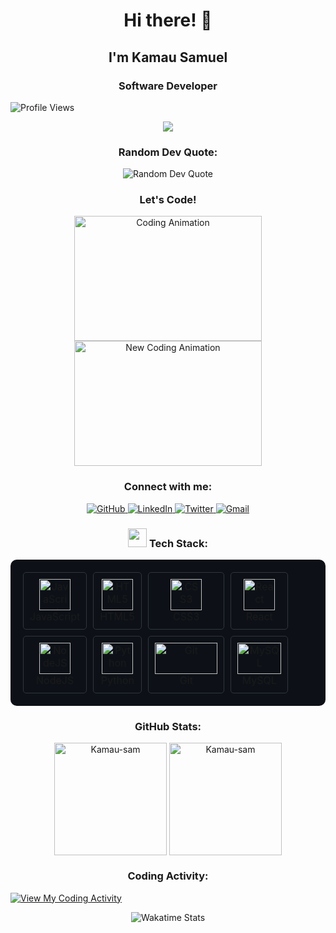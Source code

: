 <h1 align="center">Hi there! 👋</h1>
<h2 align="center">I'm Kamau Samuel</h2>
<h3 align="center">Software Developer</h3>

<p align="left">
  <img src="https://komarev.com/ghpvc/?username=Kamau-sam&color=00b3ff&style=flat-square&label=Profile+Views" alt="Profile Views" />
</p>

<p align="center">
  <a href="https://github.com/Kamau-sam?tab=repositories">
    <img src="https://readme-typing-svg.herokuapp.com/?lines=Check+out+my+projects!;Always+learning+new+things&center=true&width=380&height=45">
  </a>
</p>

<h3 align="center">Random Dev Quote:</h3>
<p align="center">
  <img src="https://quotes-github-readme.vercel.app/api?type=horizontal&theme=neon" alt="Random Dev Quote" />
</p>

<h3 align="center">Let's Code!</h3>
<p align="center">
  <img src="https://media.tenor.com/2uyENRmiUt0AAAAC/coding.gif" alt="Coding Animation" width="300" height="200">
  <img src="https://media0.giphy.com/media/v1.Y2lkPTc5MGI3NjExYWJ1cDU1a2tjcjBtbnRnemp4dWpwODN5ZmcybGNtaXY3dG8xa2FxdSZlcD12MV9pbnRlcm5hbF9naWZfYnlfaWQmY3Q9Zw/26tn33aiTi1jkl6H6/giphy.webp" alt="New Coding Animation" width="300" height="200">
</p>

<h3 align="center">Connect with me:</h3>
<p align="center">
  <a href="https://github.com/Kamau-sam" target="_blank">
    <img src="https://img.shields.io/badge/GitHub-100000?style=for-the-badge&logo=github&logoColor=white" alt="GitHub">
  </a>
  <a href="https://www.linkedin.com/in/samuel-kamau-sk6411" target="blank">
    <img src="https://img.shields.io/badge/LinkedIn-0077B5?style=for-the-badge&logo=linkedin&logoColor=white" alt="LinkedIn">
  </a>
  <a href="https://twitter.com/Skamau" target="_blank">
    <img src="https://img.shields.io/badge/Twitter-000000?style=for-the-badge&logo=x&logoColor=white" alt="Twitter">
  </a>
  <a href="mailto:skamau.6411@gmail.com">
    <img src="https://img.shields.io/badge/Gmail-D14836?style=for-the-badge&logo=gmail&logoColor=white" alt="Gmail">
  </a>
</p>

<h3 align="center">
  <img src="https://media.giphy.com/media/WUlplcMpOCEmTGBtBW/giphy.gif" width="30"> 
  Tech Stack:
</h3>


<table align="center" style="border-collapse: separate; border-spacing: 10px; background-color: #0d1117; border-radius: 10px; padding: 10px;">
  <tr>
    <td style="text-align: center; padding: 10px; border: 1px solid #30363d; border-radius: 5px;">
      <img src="https://media3.giphy.com/media/ln7z2eWriiQAllfVcn/200w.webp" alt="JavaScript" width="50" height="50">
      <br>JavaScript
    </td>
    <td style="text-align: center; padding: 10px; border: 1px solid #30363d; border-radius: 5px;">
      <img src="https://media.giphy.com/media/XAxylRMCdpbEWUAvr8/giphy.gif" alt="HTML5" width="50" height="50">
      <br>HTML5
    </td>
    <td style="text-align: center; padding: 10px; border: 1px solid #30363d; border-radius: 5px;">
      <img src="https://media.giphy.com/media/fsEaZldNC8A1PJ3mwp/giphy.gif" alt="CSS3" width="50" height="50">
      <br>CSS3
    </td>
    <td style="text-align: center; padding: 10px; border: 1px solid #30363d; border-radius: 5px;">
      <img src="https://media.giphy.com/media/eNAsjO55tPbgaor7ma/giphy.gif" alt="React" width="50" height="50">
      <br>React
    </td>
  </tr>
  <tr>
    <td style="text-align: center; padding: 10px; border: 1px solid #30363d; border-radius: 5px;">
      <img src="https://media.giphy.com/media/kdFc8fubgS31b8DsVu/giphy.gif" alt="NodeJS" width="50" height="50">
      <br>NodeJS
    </td>
    <td style="text-align: center; padding: 10px; border: 1px solid #30363d; border-radius: 5px;">
      <img src="https://media.giphy.com/media/LMt9638dO8dftAjtco/giphy.gif" alt="Python" width="50" height="50">
      <br>Python
    </td>
    <td style="text-align: center; padding: 10px; border: 1px solid #30363d; border-radius: 5px;">
      <img src="https://media.giphy.com/media/kH1DBkPNyZPOk0BxrM/giphy.gif" alt="Git" width="100" height="50">
      <br>Git
    </td>
    <td style="text-align: center; padding: 10px; border: 1px solid #30363d; border-radius: 5px;">
      <img src="https://media.giphy.com/media/W71QxkQgCDM1WJYdFz/giphy.gif" alt="MySQL" width="70" height="50">
      <br>MySQL
    </td>
  </tr>
</table>

<h3 align="center">GitHub Stats:</h3>
<p align="center">
  <img align="center" height="180em" src="https://github-readme-stats.vercel.app/api/top-langs/?username=Kamau-sam&langs_count=8&theme=neon" alt="Kamau-sam" />
  <img align="center" height="180em" src="https://github-readme-streak-stats.herokuapp.com/?user=Kamau-sam&theme=neon-dark" alt="Kamau-sam" />
</p>


<h3 align="center">Coding Activity:</h3>
<a href="https://wakatime.com/@Kamau" target="_blank">
  <img src="https://img.shields.io/badge/Wakatime-View%20My%20Coding%20Activity-blue" alt="View My Coding Activity" />
</a>
<p align="center">
  <img src="https://github-readme-stats.vercel.app/api/wakatime?username=Kamau&theme=neon" alt="Wakatime Stats" />
</p>




